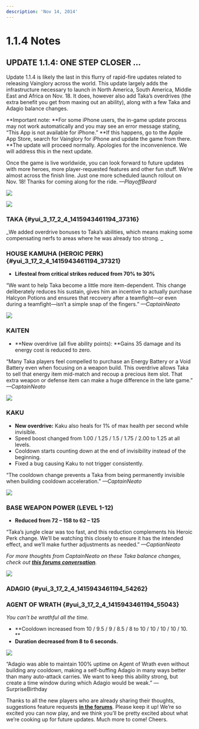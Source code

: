 ```yaml
---
description: 'Nov 14, 2014'
---
```


# 1.1.4 Notes

## UPDATE 1.1.4: ONE STEP CLOSER …

Update 1.1.4 is likely the last in this flurry of rapid-fire updates related to releasing Vainglory across the world. This update largely adds the infrastructure necessary to launch in North America, South America, Middle East and Africa on Nov. 18. It does, however also add Taka’s overdrives \(the extra benefit you get from maxing out an ability\), along with a few Taka and Adagio balance changes.

**Important note: **For some iPhone users, the in-game update process may not work automatically and you may see an error message stating, “This App is not available for iPhone.” **If this happens, go to the Apple App Store, search for Vainglory for iPhone and update the game from there. **The update will proceed normally. Apologies for the inconvenience. We will address this in the next update.

Once the game is live worldwide, you can look forward to future updates with more heroes, more player-requested features and other fun stuff. We’re almost across the finish line. Just one more scheduled launch rollout on Nov. 18! Thanks for coming along for the ride. _—PlayoffBeard_

![](http://vainglorygame.flywheelsites.com/wp-content/uploads/2014/11/img36.png)

![](http://vainglorygame.flywheelsites.com/wp-content/uploads/2014/11/img34.png)

### **TAKA** {#yui_3_17_2_4_1415943461194_37316}

_We added overdrive bonuses to Taka’s abilities, which means making some compensating nerfs to areas where he was already too strong. _

### HOUSE KAMUHA \(HEROIC PERK\) {#yui_3_17_2_4_1415943461194_37321}

* **Lifesteal from critical strikes reduced from 70% to 30%**

“We want to help Taka become a little more item-dependent. This change deliberately reduces his sustain, gives him an incentive to actually purchase Halcyon Potions and ensures that recovery after a teamfight—or even during a teamfight—isn’t a simple snap of the fingers.” _—CaptainNeato_

![](http://vainglorygame.flywheelsites.com/wp-content/uploads/2014/11/img31.png)

### KAITEN

* **New overdrive \(all five ability points\): **Gains 35 damage and its energy cost is reduced to zero.

“Many Taka players feel compelled to purchase an Energy Battery or a Void Battery even when focusing on a weapon build. This overdrive allows Taka to sell that energy item mid-match and recoup a precious item slot. That extra weapon or defense item can make a huge difference in the late game.”  
_—CaptainNeato_

![](http://vainglorygame.flywheelsites.com/wp-content/uploads/2014/11/img30.png)

### KAKU

* **New overdrive:** Kaku also heals for 1% of max health per second while invisible.
* Speed boost changed from 1.00 / 1.25 / 1.5 / 1.75 / 2.00 to 1.25 at all levels.
* Cooldown starts counting down at the end of invisibility instead of the beginning.
* Fixed a bug causing Kaku to not trigger consistently.

“The cooldown change prevents a Taka from being permanently invisible when building cooldown acceleration.” _—CaptainNeato_

![](http://vainglorygame.flywheelsites.com/wp-content/uploads/2014/11/img28.png)

### BASE WEAPON POWER \(LEVEL 1-12\)

* **Reduced from 72 – 158 to 62 – 125**

“Taka’s jungle clear was too fast, and this reduction complements his Heroic Perk change. We’ll be watching this closely to ensure it has the intended effect, and we’ll make further adjustments as needed.” _—CaptianNeato_

_For more thoughts from CaptainNeato on these Taka balance changes, check out _[_**this forums conversation**_](http://forums.vainglorygame.com/index.php?threads/update-1-1-4-now-live-get-it-play.1926/page-4#post-27872)_._

![](http://static1.squarespace.com/static/53ff565fe4b0826cfdfb4767/54062f48e4b096fd0ba12284/5465981ce4b00fd20c5eeb20/1415944220999/#img.png)

### **ADAGIO** {#yui_3_17_2_4_1415943461194_54262}

### AGENT OF WRATH {#yui_3_17_2_4_1415943461194_55043}

_You can’t be wrathful all the time._

* **Cooldown increased from 10 / 9.5 / 9 / 8.5 / 8 to 10 / 10 / 10 / 10 / 10. **
* **Duration decreased from 8 to 6 seconds.**

![](http://static1.squarespace.com/static/53ff565fe4b0826cfdfb4767/54062f48e4b096fd0ba12284/54659db1e4b0f51f0a68f0d3/1415945650001/#img.png)

“Adagio was able to maintain 100% uptime on Agent of Wrath even without building any cooldown, making a self-buffing Adagio in many ways better than many auto-attack carries. We want to keep this ability strong, but create a time window during which Adagio would be weak.” —SurpriseBirthday

Thanks to all the new players who are already sharing their thoughts, suggestions feature requests [**in the forums**](http://forums.vainglorygame.com/). Please keep it up! We’re so excited you can now play, and we think you’ll be pretty excited about what we’re cooking up for future updates. Much more to come! Cheers.

